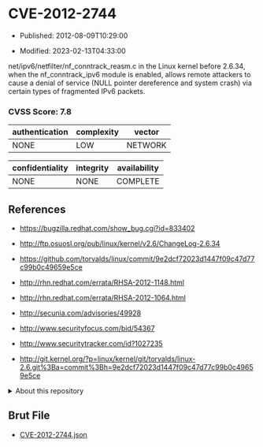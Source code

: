 # CVE-2012-2744

- Published: 2012-08-09T10:29:00

- Modified: 2023-02-13T04:33:00

net/ipv6/netfilter/nf_conntrack_reasm.c in the Linux kernel before 2.6.34, when the nf_conntrack_ipv6 module is enabled, allows remote attackers to cause a denial of service (NULL pointer dereference and system crash) via certain types of fragmented IPv6 packets.

### CVSS Score: **7.8**

| authentication | complexity | vector |
| --- | --- | --- |
| NONE | LOW | NETWORK |

| confidentiality | integrity | availability |
| --- | --- | --- |
| NONE | NONE | COMPLETE |

## References

* https://bugzilla.redhat.com/show_bug.cgi?id=833402

* http://ftp.osuosl.org/pub/linux/kernel/v2.6/ChangeLog-2.6.34

* https://github.com/torvalds/linux/commit/9e2dcf72023d1447f09c47d77c99b0c49659e5ce

* http://rhn.redhat.com/errata/RHSA-2012-1148.html

* http://rhn.redhat.com/errata/RHSA-2012-1064.html

* http://secunia.com/advisories/49928

* http://www.securityfocus.com/bid/54367

* http://www.securitytracker.com/id?1027235

* http://git.kernel.org/?p=linux/kernel/git/torvalds/linux-2.6.git%3Ba=commit%3Bh=9e2dcf72023d1447f09c47d77c99b0c49659e5ce

<details>
<summary>About this repository</summary> 

  This repository is part of the project [Live Hack CVE](https://github.com/Live-Hack-CVE). Main website can be found [www.live-hack.org](https://www.live-hack.org) 
  
  Made by [Sn0wAlice](https://github.com/Sn0wAlice) for the people that care about security and need to have a feed of the latest CVEs. Hope you enjoy it, don't forget to star the repo and follow me on [Twitter](https://twitter.com/Sn0wAlice) and [Github](https://github.com/Sn0wAlice). And that is my [personnal website](https://www.alice-snow.me/)

  - [Home Page](https://github.com/Live-Hack-CVE)
  - [Framework](https://github.com/Live-Hack-CVE/cve-framework)
  - [CVE database](https://github.com/Live-Hack-CVE/full_database)
  - [Changelog](https://github.com/Live-Hack-CVE/Changelog)
</details>

## Brut File

* [CVE-2012-2744.json](https://raw.githubusercontent.com/Live-Hack-CVE/full_database/main/cves/2012/CVE-2012-2744.json)

